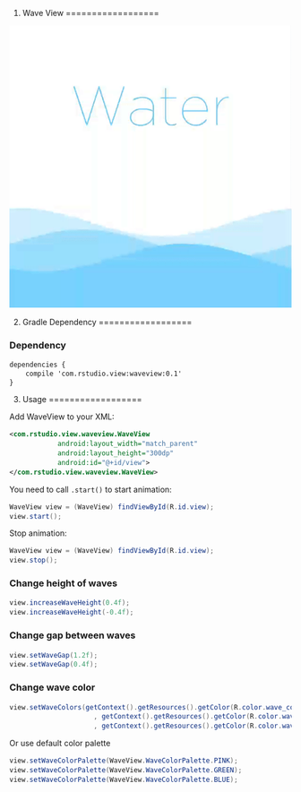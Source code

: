 1. Wave View
==================

![demo](demo.gif)

2. Gradle Dependency
==================

### Dependency

```Gradle
dependencies {
    compile 'com.rstudio.view:waveview:0.1'
}
```

3. Usage
==================

Add WaveView to your XML:

```XML
<com.rstudio.view.waveview.WaveView
            android:layout_width="match_parent"
            android:layout_height="300dp"
            android:id="@+id/view">
</com.rstudio.view.waveview.WaveView>
```

You need to call `.start()` to start animation:

```java
WaveView view = (WaveView) findViewById(R.id.view);
view.start();
```

Stop animation:

```java
WaveView view = (WaveView) findViewById(R.id.view);
view.stop();
```

### Change height of waves

```java
view.increaseWaveHeight(0.4f);
view.increaseWaveHeight(-0.4f);
```

### Change gap between waves

```java
view.setWaveGap(1.2f);
view.setWaveGap(0.4f);
```

### Change wave color

```java
view.setWaveColors(getContext().getResources().getColor(R.color.wave_color_1)
                     , getContext().getResources().getColor(R.color.wave_color_2)
                     , getContext().getResources().getColor(R.color.wave_color_3));
```

Or use default color palette

```java
view.setWaveColorPalette(WaveView.WaveColorPalette.PINK);
view.setWaveColorPalette(WaveView.WaveColorPalette.GREEN);
view.setWaveColorPalette(WaveView.WaveColorPalette.BLUE);
```